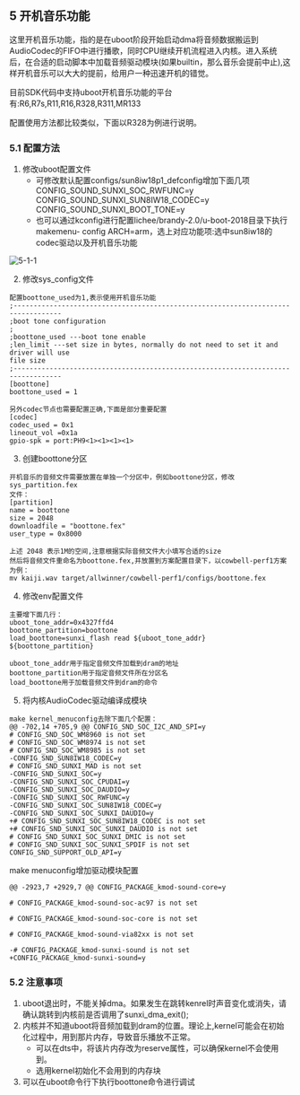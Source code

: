 ## 5 开机音乐功能

这里开机音乐功能，指的是在uboot阶段开始启动dma将音频数据搬运到AudioCodec的FIFO中进行播歌，同时CPU继续开机流程进入内核。进入系统后，在合适的启动脚本中加载音频驱动模块(如果builtin，那么音乐会提前中止),这样开机音乐可以大大的提前，给用户一种迅速开机的错觉。

目前SDK代码中支持uboot开机音乐功能的平台有:R6,R7s,R11,R16,R328,R311,MR133

配置使用方法都比较类似，下面以R328为例进行说明。

### 5.1 配置方法

1. 修改uboot配置文件
   - 可修改默认配置configs/sun8iw18p1_defconfig增加下面几项
     CONFIG_SOUND_SUNXI_SOC_RWFUNC=y
     CONFIG_SOUND_SUNXI_SUN8IW18_CODEC=y
     CONFIG_SOUND_SUNXI_BOOT_TONE=y
   - 也可以通过kconfig进行配置lichee/brandy-2.0/u-boot-2018目录下执行makemenu-
     config ARCH=arm，选上对应功能项:选中sun8iw18的codec驱动以及开机音乐功能

![5-1-1](https://photos.100ask.net/Tina-Sdk/OpenRemoved_Tina_Linux_Audio_development_Guide-5-1-1.jpg)

2. 修改sys_config文件

```
配置boottone_used为1,表示使用开机音乐功能
;----------------------------------------------------------------------------------
;boot tone configuration
;
;boottone_used ---boot tone enable
;len_limit ---set size in bytes, normally do not need to set it and driver will use
file size
;----------------------------------------------------------------------------------
[boottone]
boottone_used = 1
```

```
另外codec节点也需要配置正确,下面是部分重要配置
[codec]
codec_used = 0x1
lineout_vol =0x1a
gpio-spk = port:PH9<1><1><1><1>
```

3. 创建boottone分区

```
开机音乐的音频文件需要放置在单独一个分区中，例如boottone分区，修改sys_partition.fex
文件：
[partition]
name = boottone
size = 2048
downloadfile = "boottone.fex"
user_type = 0x8000
```

```
上述 2048 表示1M的空间,注意根据实际音频文件大小填写合适的size
然后将音频文件重命名为boottone.fex,并放置到方案配置目录下，以cowbell-perf1方案
为例：
mv kaiji.wav target/allwinner/cowbell-perf1/configs/boottone.fex
```

4. 修改env配置文件

```
主要增下面几行：
uboot_tone_addr=0x4327ffd4
boottone_partition=boottone
load_boottone=sunxi_flash read ${uboot_tone_addr} ${boottone_partition}
```

```
uboot_tone_addr用于指定音频文件加载到dram的地址
boottone_partition用于指定音频文件所在分区名
load_boottone用于加载音频文件到dram的命令
```

5. 将内核AudioCodec驱动编译成模块

```
make kernel_menuconfig去除下面几个配置：
@@ -702,14 +705,9 @@ CONFIG_SND_SOC_I2C_AND_SPI=y
# CONFIG_SND_SOC_WM8960 is not set
# CONFIG_SND_SOC_WM8974 is not set
# CONFIG_SND_SOC_WM8985 is not set
-CONFIG_SND_SUN8IW18_CODEC=y
# CONFIG_SND_SUNXI_MAD is not set
-CONFIG_SND_SUNXI_SOC=y
-CONFIG_SND_SUNXI_SOC_CPUDAI=y
-CONFIG_SND_SUNXI_SOC_DAUDIO=y
-CONFIG_SND_SUNXI_SOC_RWFUNC=y
-CONFIG_SND_SUNXI_SOC_SUN8IW18_CODEC=y
-CONFIG_SND_SUNXI_SOC_SUNXI_DAUDIO=y
+# CONFIG_SND_SUNXI_SOC_SUN8IW18_CODEC is not set
+# CONFIG_SND_SUNXI_SOC_SUNXI_DAUDIO is not set
# CONFIG_SND_SUNXI_SOC_SUNXI_DMIC is not set
# CONFIG_SND_SUNXI_SOC_SUNXI_SPDIF is not set
CONFIG_SND_SUPPORT_OLD_API=y
```

make menuconfig增加驱动模块配置

```
@@ -2923,7 +2929,7 @@ CONFIG_PACKAGE_kmod-sound-core=y

# CONFIG_PACKAGE_kmod-sound-soc-ac97 is not set

# CONFIG_PACKAGE_kmod-sound-soc-core is not set

# CONFIG_PACKAGE_kmod-sound-via82xx is not set

-# CONFIG_PACKAGE_kmod-sunxi-sound is not set
+CONFIG_PACKAGE_kmod-sunxi-sound=y
```



### 5.2 注意事项

1. uboot退出时，不能关掉dma。如果发生在跳转kenrel时声音变化或消失，请确认跳转到内核前是否调用了sunxi_dma_exit();
2. 内核并不知道uboot将音频加载到dram的位置。理论上,kernel可能会在初始化过程中，用到那片内存，导致音乐播放不正常。
   - 可以在dts中，将该片内存改为reserve属性，可以确保kernel不会使用到。
   - 选用kernel初始化不会用到的内存块
3. 可以在uboot命令行下执行boottone命令进行调试